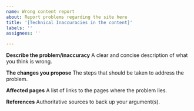 ```yaml
---
name: Wrong content report
about: Report problems regarding the site here
title: '[Technical Inaccuracies in the content]'
labels: ''
assignees: ''

---
```


**Describe the problem/inaccuracy**
A clear and concise description of what you think is wrong.

**The changes you propose**
The steps that should be taken to address the problem.

**Affected pages**
A list of links to the pages where the problem lies.

**References**
Authoritative sources to back up your argument(s).
